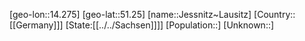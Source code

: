 ﻿---
location: [51.25,14.275]
type: City
tags:
- geo/City


SpocWebEntityId: 31201
isDeleted: false
confidential: public

---
[geo-lon::14.275]
[geo-lat::51.25]
[name::Jessnitz~Lausitz]
[Country::[[Germany]]]
[State:[[../../Sachsen]]]]
[Population::]
[Unknown::]

